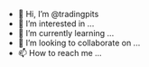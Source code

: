 - 👋 Hi, I’m @tradingpits
- 👀 I’m interested in ...
- 🌱 I’m currently learning ...
- 💞️ I’m looking to collaborate on ...
- 📫 How to reach me ...

<!---
tradingpits/tradingpits is a ✨ special ✨ repository because its `README.md` (this file) appears on your GitHub profile.
You can click the Preview link to take a look at your changes.
--->
